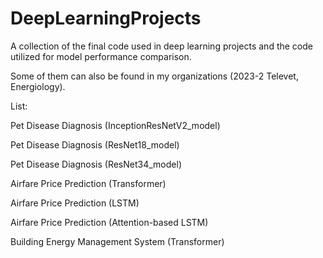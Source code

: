 # DeepLearningProjects
A collection of the final code used in deep learning projects and the code utilized for model performance comparison.

Some of them can also be found in my organizations (2023-2 Televet, Energiology).

List: 

Pet Disease Diagnosis (InceptionResNetV2_model)

Pet Disease Diagnosis (ResNet18_model)

Pet Disease Diagnosis (ResNet34_model)

Airfare Price Prediction (Transformer)

Airfare Price Prediction (LSTM)

Airfare Price Prediction (Attention-based LSTM)

Building Energy Management System (Transformer)
